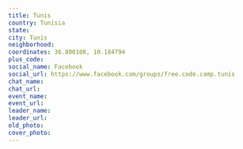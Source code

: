 ```yaml
---
title: Tunis
country: Tunisia
state: 
city: Tunis
neighborhood: 
coordinates: 36.800108, 10.184794
plus_code:
social_name: Facebook
social_url: https://www.facebook.com/groups/free.code.camp.tunis
chat_name:
chat_url:
event_name:
event_url:
leader_name:
leader_url:
old_photo: 
cover_photo:
---
```

